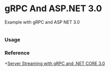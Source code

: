 # gRPC And ASP.NET 3.0
Example with gRPC and ASP NET 3.0

#

### Usage

### Reference
+[Server Streaming with gRPC and .NET CORE 3.0](https://www.stevejgordon.co.uk/server-streaming-with-grpc-in-asp-dotnet-core)
